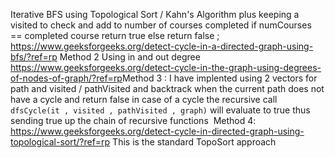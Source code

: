 Iterative BFS using Topological Sort / Kahn's Algorithm plus keeping a visited to check and add to number of courses completed
if numCourses == completed course return true else return false ;
https://www.geeksforgeeks.org/detect-cycle-in-a-directed-graph-using-bfs/?ref=rp
Method 2 Using in and out degree
https://www.geeksforgeeks.org/detect-cycle-in-the-graph-using-degrees-of-nodes-of-graph/?ref=rp
​
Method 3 : I have implented using 2 vectors for path and visited / pathVisited and backtrack when the current path does not have a cycle and return false
in case of a cycle the recursive call
```dfsCycle(it , visited , pathVisited , graph)```
will evaluate to true thus sending true up the chain of recursive functions
​
Method 4:
​
https://www.geeksforgeeks.org/detect-cycle-in-directed-graph-using-topological-sort/?ref=rp
This is the standard TopoSort approach